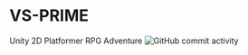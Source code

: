 # VS-PRIME
Unity 2D Platformer RPG Adventure
![GitHub commit activity](https://img.shields.io/github/commit-activity/w/JoyLand192/VS-PRIME)
